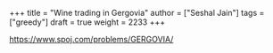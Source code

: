 +++
title = "Wine trading in Gergovia"
author = ["Seshal Jain"]
tags = ["greedy"]
draft = true
weight = 2233
+++

<https://www.spoj.com/problems/GERGOVIA/>

